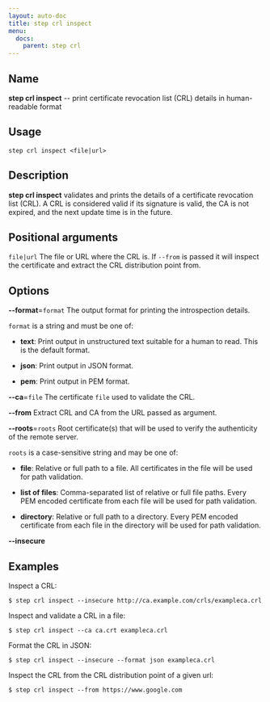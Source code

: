 ```yaml
---
layout: auto-doc
title: step crl inspect
menu:
  docs:
    parent: step crl
---
```


## Name
**step crl inspect** -- print certificate revocation list (CRL) details in human-readable format

## Usage

```raw
step crl inspect <file|url>
```

## Description

**step crl inspect** validates and prints the details of a certificate revocation list (CRL).
A CRL is considered valid if its signature is valid, the CA is not expired, and the next update time is in the future.

## Positional arguments

`file|url`
The file or URL where the CRL is. If `--from` is passed it will inspect
the certificate and extract the CRL distribution point from.

## Options


**--format**=`format`
The output format for printing the introspection details.

`format` is a string and must be one of:

- **text**: Print output in unstructured text suitable for a human to read.
     This is the default format.

- **json**: Print output in JSON format.

- **pem**: Print output in PEM format.

**--ca**=`file`
The certificate `file` used to validate the CRL.

**--from**
Extract CRL and CA from the URL passed as argument.

**--roots**=`roots`
Root certificate(s) that will be used to verify the
authenticity of the remote server.

`roots` is a case-sensitive string and may be one of:

- **file**: Relative or full path to a file. All certificates in the file will be used for path validation.

- **list of files**: Comma-separated list of relative or full file paths. Every PEM encoded certificate from each file will be used for path validation.

- **directory**: Relative or full path to a directory. Every PEM encoded certificate from each file in the directory will be used for path validation.

**--insecure**


## Examples

Inspect a CRL:
```shell
$ step crl inspect --insecure http://ca.example.com/crls/exampleca.crl
```

Inspect and validate a CRL in a file:
```shell
$ step crl inspect --ca ca.crt exampleca.crl
```

Format the CRL in JSON:
```shell
$ step crl inspect --insecure --format json exampleca.crl
```

Inspect the CRL from the CRL distribution point of a given url:
```shell
$ step crl inspect --from https://www.google.com
```

